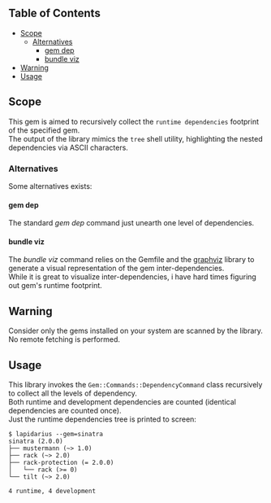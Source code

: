 ## Table of Contents

* [Scope](#scope)
  * [Alternatives](#alternatives)
    * [gem dep](#gem-dep)
    * [bundle viz](#bundle-viz)
* [Warning](#warning)
* [Usage](#usage)

## Scope
This gem is aimed to recursively collect the `runtime dependencies` footprint of the specified gem.  
The output of the library mimics the `tree` shell utility, highlighting the nested dependencies via ASCII characters.

### Alternatives
Some alternatives exists: 

#### gem dep
The standard *gem dep* command just unearth one level of dependencies.

#### bundle viz
The *bundle viz* command relies on the Gemfile and the [graphviz](http://www.graphviz.org/) library to generate a visual representation of the gem inter-dependencies.  
While it is great to visualize inter-dependencies, i have hard times figuring out gem's  runtime footprint.

## Warning
Consider only the gems installed on your system are scanned by the library.  
No remote fetching is performed.

## Usage
This library invokes the `Gem::Commands::DependencyCommand` class recursively to collect all the levels of dependency.  
Both runtime and development dependencies are counted (identical dependencies are counted once).  
Just the runtime dependencies tree is printed to screen:

```shell
$ lapidarius --gem=sinatra
sinatra (2.0.0)
├── mustermann (~> 1.0)
├── rack (~> 2.0)
├── rack-protection (= 2.0.0)
│   └── rack (>= 0)
└── tilt (~> 2.0)

4 runtime, 4 development
```
